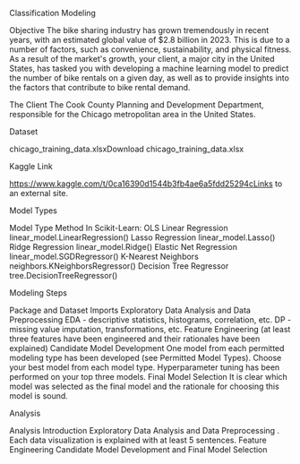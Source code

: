 
Classification Modeling

Objective The bike sharing industry has grown tremendously in recent years, with an estimated global value of $2.8 billion in 2023. This is due to a number of factors, such as convenience, sustainability, and physical fitness. As a result of the market's growth, your client, a major city in the United States, has tasked you with developing a machine learning model to predict the number of bike rentals on a given day, as well as to provide insights into the factors that contribute to bike rental demand.

The Client The Cook County Planning and Development Department, responsible for the Chicago metropolitan area in the United States.

Dataset

chicago_training_data.xlsxDownload chicago_training_data.xlsx

Kaggle Link

https://www.kaggle.com/t/0ca16390d1544b3fb4ae6a5fdd25294cLinks to an external site.

Model Types

Model Type Method In Scikit-Learn: OLS Linear Regression linear_model.LinearRegression() Lasso Regression linear_model.Lasso() Ridge Regression linear_model.Ridge() Elastic Net Regression linear_model.SGDRegressor() K-Nearest Neighbors neighbors.KNeighborsRegressor() Decision Tree Regressor tree.DecisionTreeRegressor()

Modeling Steps

Package and Dataset Imports Exploratory Data Analysis and Data Preprocessing EDA - descriptive statistics, histograms, correlation, etc. DP - missing value imputation, transformations, etc. Feature Engineering (at least three features have been engineered and their rationales have been explained) Candidate Model Development One model from each permitted modeling type has been developed (see Permitted Model Types). Choose your best model from each model type. Hyperparameter tuning has been performed on your top three models. Final Model Selection It is clear which model was selected as the final model and the rationale for choosing this model is sound.

Analysis

Analysis Introduction Exploratory Data Analysis and Data Preprocessing . Each data visualization is explained with at least 5 sentences. Feature Engineering Candidate Model Development and Final Model Selection
